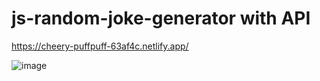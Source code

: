 # js-random-joke-generator  with API 

https://cheery-puffpuff-63af4c.netlify.app/


![image](https://github.com/ataupeka/js-random-joke-generator/assets/121459925/9798ffdf-92a5-4892-ab8e-17a3ba7cecd6)

